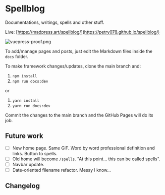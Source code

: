 # Spellblog

Documentations, writings, spells and other stuff.

Live: [https://madpress.art/spellblog/](https://petry078.github.io/spellblog/)

![vuepress-proof.png](https://i.imgur.com/xXpidn5.png)

To add/manage pages and posts, just edit the Markdown files inside the `docs` folder.

To make framework changes/updates, clone the main branch and:
1. `npm install`
1. `npm run docs:dev`

or

1. `yarn install`
1. `yarn run docs:dev`

Commit the changes to the main branch and the GitHub Pages will do its job.

## Future work

* [ ] New home page. Same GIF. Word by word professional definition and links. Button to spells.
* [ ] Old home will become `/spells`. "At this point... this can be called spells".
* [ ] Navbar update.
* [ ] Date-oriented filename refactor. Messy I know...

## Changelog
